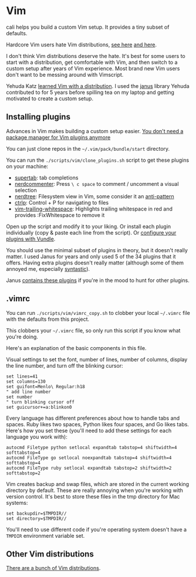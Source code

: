 # Vim

cali helps you build a custom Vim setup.  It provides a tiny subset of defaults.

Hardcore Vim users hate Vim distributions, [see here](https://news.ycombinator.com/item?id=4637100) [and here](https://www.reddit.com/r/vim/comments/bfyg3p/what_do_you_think_about_these_vim_distribution_on/).

I don't think Vim distributions deserve the hate.  It's best for some users to start with a distribution, get comfortable with Vim, and then switch to a custom setup after years of Vim experience.  Most brand new Vim users don't want to be messing around with Vimscript.

Yehuda Katz [learned Vim with a distribution](https://yehudakatz.com/2010/07/29/everyone-who-tried-to-convince-me-to-use-vim-was-wrong/).  I used the [janus](https://github.com/carlhuda/janus) library Yehuda contributed to for 5 years before spilling tea on my laptop and getting motivated to create a custom setup.

## Installing plugins

Advances in Vim makes building a custom setup easier.  [You don't need a package manager for Vim plugins anymore](https://stackoverflow.com/a/57738713/1125159)

You can just clone repos in the `~/.vim/pack/bundle/start` directory.

You can run the `./scripts/vim/clone_plugins.sh` script to get these plugins on your machine:

* [supertab](https://github.com/ervandew/supertab): tab completions
* [nerdcommenter](https://github.com/preservim/nerdcommenter): Press `\ c space` to comment / uncomment a visual selection
* [nerdtree](https://github.com/preservim/nerdtree): Filesystem view in Vim, some consider it an [anti-pattern](https://dev.to/kwstannard/nerdtree-an-anti-pattern-29mh)
* [ctrlp](https://github.com/ctrlpvim/ctrlp.vim): Control + P for navigating to files
* [vim-trailing-whitespace](https://github.com/bronson/vim-trailing-whitespace): Highlights trailing whitespace in red and provides :FixWhitespace to remove it

Open up the script and modify it to your liking.  Or install each plugin individually (copy & paste each line from the script).  Or [configure your plugins with Vundle](https://github.com/VundleVim/Vundle.vim).

You should use the minimal subset of plugins in theory, but it doesn't really matter.  I used Janus for years and only used 5 of the 34 plugins that it offers.  Having extra plugins doesn't really matter (although some of them annoyed me, especially [syntastic](https://github.com/vim-syntastic/syntastic)).

Janus [contains these plugins](https://github.com/carlhuda/janus/blob/60e6864fbd60dc8efa9dc4c6de40b7615452814c/.gitmodules) if you're in the mood to hunt for other plugins.

## .vimrc

You can run `./scripts/vim/vimrc_copy.sh` to clobber your local `~/.vimrc` file with the defaults from this project.

This clobbers your `~/.vimrc` file, so only run this script if you know what you're doing.

Here's an explanation of the basic components in this file.

Visual settings to set the font, number of lines, number of columns, display the line number, and turn off the blinking cursor:

```vim
set lines=41
set columns=130
set guifont=Menlo\ Regular:h18
" add line number
set number
" turn blinking cursor off
set guicursor+=a:blinkon0
```

Every language has different preferences about how to handle tabs and spaces.  Ruby likes two spaces, Python likes four spaces, and Go likes tabs.  Here's how you set these (you'll need to add these settings for each language you work with):

```vim
autocmd Filetype python setlocal expandtab tabstop=4 shiftwidth=4 softtabstop=4
autocmd FileType go setlocal noexpandtab tabstop=4 shiftwidth=4 softtabstop=4
autocmd FileType ruby setlocal expandtab tabstop=2 shiftwidth=2 softtabstop=2
```

Vim creates backup and swap files, which are stored in the current working directory by default.  These are really annoying when you're working with version control.  It's best to store these files in the tmp directory for Mac systems:

```vim
set backupdir=$TMPDIR//
set directory=$TMPDIR//
```

You'll need to use different code if you're operating system doesn't have a `TMPDIR` environment variable set.

## Other Vim distributions

[There are a bunch of Vim distributions](https://www.reddit.com/r/vim/comments/bfyg3p/what_do_you_think_about_these_vim_distribution_on/).



